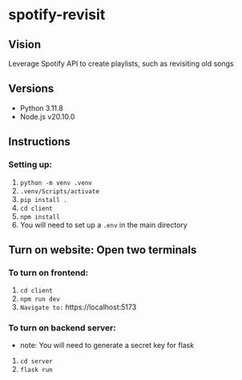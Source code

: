 # spotify-revisit

## Vision
Leverage Spotify API to create playlists, such as revisiting old songs

## Versions
- Python 3.11.8
- Node.js v20.10.0

## Instructions

### Setting up:
1. `python -m venv .venv`
2. `.venv/Scripts/activate`
3. `pip install .`
5. `cd client`
6. `npm install`
7. You will need to set up a `.env` in the main directory

## Turn on website: Open two terminals

### To turn on frontend: 
1. `cd client`
2. `npm run dev`
3. `Navigate to:` https://localhost:5173

### To turn on backend server:
- note: You will need to generate a secret key for flask
1. `cd server`
2. `flask run`
